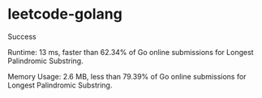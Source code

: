 # leetcode-golang

Success

Runtime: 13 ms, faster than 62.34% of Go online submissions for Longest Palindromic Substring.

Memory Usage: 2.6 MB, less than 79.39% of Go online submissions for Longest Palindromic Substring.
